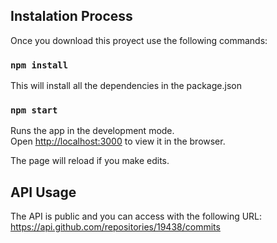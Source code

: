 ## Instalation Process

Once you download this proyect use the following commands:

### `npm install`

This will install all the dependencies in the package.json 

### `npm start`

Runs the app in the development mode.<br />
Open [http://localhost:3000](http://localhost:3000) to view it in the browser.

The page will reload if you make edits.<br />



## API Usage

The API is public and you can access with the following URL: https://api.github.com/repositories/19438/commits
